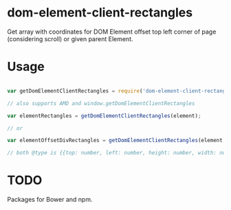# dom-element-client-rectangles

Get array with coordinates for DOM Element offset top left corner of page (considering scroll) or given parent Element.

# Usage

```js

var getDomElementClientRectangles = require('dom-element-client-rectangles'); 

// also supports AMD and window.getDomElementClientRectangles

var elementRectangles = getDomElementClientRectangles(element);

// or

var elementOffsetDivRectangles = getDomElementClientRectangles(element, div);

// both @type is {{top: number, left: number, height: number, width: number}[]}

```

# TODO

Packages for Bower and npm.